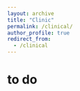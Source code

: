 ```yaml
---
layout: archive
title: "Clinic"
permalink: /clinical/
author_profile: true
redirect_from:
  - /clinical
---
```


# to do
